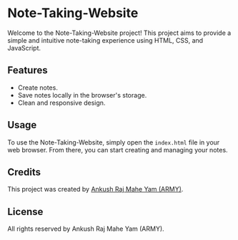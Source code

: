 # Note-Taking-Website

Welcome to the Note-Taking-Website project! This project aims to provide a simple and intuitive note-taking experience using HTML, CSS, and JavaScript.

## Features
- Create notes.
- Save notes locally in the browser's storage.
- Clean and responsive design.

## Usage
To use the Note-Taking-Website, simply open the `index.html` file in your web browser. From there, you can start creating and managing your notes.

## Credits
This project was created by [Ankush Raj Mahe Yam (ARMY)](https://github.com/AnkushRajMaheYam).

## License
All rights reserved by Ankush Raj Mahe Yam (ARMY).
